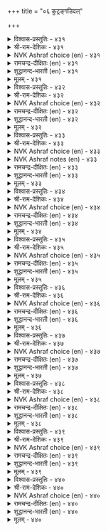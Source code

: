 +++
title = "०६ कुट्रङ्गडिदल्"

+++


<details><summary>विश्वास-प्रस्तुतिः - ४३१</summary>

सॆरुक्कुञ् जिनमुम् सिऱुमैयुम् इल्लार्  
पॆरुक्कम् पॆरुमिद नीर्त्तु।       ४३१
</details>

<details><summary>श्री-राम-देशिकः - ४३१</summary>

काममोहक्रोधलोभमदमात्सर्यसंज्ञकैः ।  
दोषैः षड्भ्ः विहीनस्य सम्पत् श्लाघ्या स्थिरा भवेत् ॥ ४३१॥
</details>

<details><summary>NVK Ashraf choice (en) - ४३१</summary>

०४३१
Freedom from arrogance, anger and meanness
Spells dignity in greatness.
(S.M. Diaz)
</details>

<details><summary>रामचन्द्र-दीक्षितः (en) - ४३१</summary>

431\. Exalted is the wealth that is free from pride, wrath and lust.  
</details>

<details><summary>शुद्धानन्द-भारती (en) - ४३१</summary>

1\. செருக்குஞ் சினமும் சிறுமையும் இல்லார்  
பெருக்கம் பெருமித நீர்த்து.  
Plenty is their prosperity  
Who're free from wrath pride lust petty.        431  
</details>

<details><summary>मूलम् - ४३१</summary>

सॆरुक्कुञ् जिनमुम् सिऱुमैयुम् इल्लार्  
पॆरुक्कम् पॆरुमिद नीर्त्तु।       ४३१
</details>

<details><summary>विश्वास-प्रस्तुतिः - ४३२</summary>

इवऱलुम् माण्बिऱन्द मानमुम् माणा  
उवगैयुम् एदम् इऱैक्कु।       ४३२
</details>

<details><summary>श्री-राम-देशिकः - ४३२</summary>

दातव्येष्वप्रदानं च पूजनीयेष्वपूजनम् ।  
अस्थने हर्ष इत्येते राज्ञो दोषाः प्रकीर्तिताः ॥ ४३२॥
</details>

<details><summary>NVK Ashraf choice (en) - ४३२</summary>

०४३२
Miserliness, undignified pride and fraudulent indulgence
Are flaws in a king.
(W.H. Drew and J. Lazarus), (N.V.K. Ashraf)
</details>

<details><summary>रामचन्द्र-दीक्षितः (en) - ४३२</summary>

432\. Niggardliness, empty honour, blind favouritism, are all the faults of a King.  
</details>

<details><summary>शुद्धानन्द-भारती (en) - ४३२</summary>

2\. இவறலும் மாண்பிறந்த மானமும் மாணா  
உவகையும் ஏதம் இறைக்கு.  
Mean pride, low pleasure, avarice  
These add blemishes to a prince.        432  
</details>

<details><summary>मूलम् - ४३२</summary>

इवऱलुम् माण्बिऱन्द मानमुम् माणा  
उवगैयुम् एदम् इऱैक्कु।       ४३२
</details>

<details><summary>विश्वास-प्रस्तुतिः - ४३३</summary>

तिनैत्तुणैयाङ् गुट्रम् वरिनुम् पनैत्तुणैयाक्  
कॊळ्वर् पऴिनाणु वार्।       ४३३
</details>

<details><summary>श्री-राम-देशिकः - ४३३</summary>

स्वल्पे दोषोऽपि संप्राप्ते तं मत्वा सुमहत्तरम् ।  
महान्तो जागरूकाः स्युः जननिन्दाभयाकुला ॥ ४३३॥
</details>

<details><summary>NVK Ashraf choice (en) - ४३३</summary>

०४३३
To those ashamed of wrong doings,
Even millet of fault is as big as a palm-tree. *
(V. Ramasamy), (P.S. Sundaram)
</details>

<details><summary>NVK Ashraf notes (en) - ४३३</summary>

४३३. It is simply because, as Valluvar says in couplet ९६५, “Even a hill-like eminence can be brought low by deeds as small as a speck.” Also compare with couplets १०४ & १२८२ for the use of same similes “Millet” and “Palm tree”. “To the discerning even millet of aid is as big as a palm tree.” and “Where love is as large as a palm tree, even millet of sulk is misplaced”.
</details>

<details><summary>रामचन्द्र-दीक्षितः (en) - ४३३</summary>

433\. Even the slightest fault looms large in the eyes of those who dread dishonour.  
</details>

<details><summary>शुद्धानन्द-भारती (en) - ४३३</summary>

3\. தினைத்துணையாங் குற்றம் வரினும் பனைத்துணையாக்  
கொள்வர் பழிநாணு வார்.  
Though millet-small their faults might seem  
Men fearing disgrace, Palm-tall deem.        433  
</details>

<details><summary>मूलम् - ४३३</summary>

तिनैत्तुणैयाङ् गुट्रम् वरिनुम् पनैत्तुणैयाक्  
कॊळ्वर् पऴिनाणु वार्।       ४३३
</details>

<details><summary>विश्वास-प्रस्तुतिः - ४३४</summary>

कुट्रमे काक्क पॊरुळागक् कुट्रमे  
अट्रन् द्रूउम् पगै।       ४३४
</details>

<details><summary>श्री-राम-देशिकः - ४३४</summary>

दोषो एव जननां स्युः शत्रवो नाशकारकाः ।  
दोषातीतैर्जनैर्भाव्यं दोषाभावो गुणाः खलु ॥ ४३४॥
</details>

<details><summary>NVK Ashraf choice (en) - ४३४</summary>

०४३४
Guard against error as you would guard wealth,
For error is a foe that kills.
(P.S. Sundaram)
</details>

<details><summary>रामचन्द्र-दीक्षितः (en) - ४३४</summary>

434\. Guard against your error as you would your wealth. For error spells your ruin.  
</details>

<details><summary>शुद्धानन्द-भारती (en) - ४३४</summary>

4\. குற்றமே காக்க பொருளாகக் குற்றமே  
அற்றம் தரூஉம் பகை.  
Watch like treasure freedom from fault  
Our fatal foe is that default.        434  
</details>

<details><summary>मूलम् - ४३४</summary>

कुट्रमे काक्क पॊरुळागक् कुट्रमे  
अट्रन् द्रूउम् पगै।       ४३४
</details>

<details><summary>विश्वास-प्रस्तुतिः - ४३५</summary>

वरुमुन्नर्क् कावादान् वाऴ्क्कै ऎरिमुन्नर्  
वैत्तूऱु पोलक् कॆडुम्।       ४३५
</details>

<details><summary>श्री-राम-देशिकः - ४३५</summary>

आदावेव नरो दोषान् यः प्राप्तान् न निवारयेत् ।  
विनश्येत् जीवितं तस्य तृणं वह्निगतं यथा ॥ ४३५॥
</details>

<details><summary>NVK Ashraf choice (en) - ४३५</summary>

०४३५
A life that does not guard against faults
Would vanish like a heap of straw before fire. *
(P.S. Sundaram)
</details>

<details><summary>रामचन्द्र-दीक्षितः (en) - ४३५</summary>

435\. Like a piece of straw in a consuming flame, will be destroyed the life of one who does not guard against faults.  
</details>

<details><summary>शुद्धानन्द-भारती (en) - ४३५</summary>

5\. வருமுன்னர்க் காவாதான் வாழ்க்கை எரிமுன்னர்  
வைத்தூறு போலக் கெடும்.  
Who fails to guard himself from flaw  
Loses his life like flame-lit straw.        435  
</details>

<details><summary>मूलम् - ४३५</summary>

वरुमुन्नर्क् कावादान् वाऴ्क्कै ऎरिमुन्नर्  
वैत्तूऱु पोलक् कॆडुम्।       ४३५
</details>

<details><summary>विश्वास-प्रस्तुतिः - ४३६</summary>

तन्गुट्रम् नीक्किप् पिऱर्गुट्रङ् गाण्गिऱ्पिन्  
ऎन्गुट्र मागुम् इऱैक्कु?       ४३६
</details>

<details><summary>श्री-राम-देशिकः - ४३६</summary>

ज्ञात्वा स्वदोषान् तान् हित्वा परदोषनिवारणे ।  
यतमानो महीपालः कथं स्याद् दोषभाजनम् ॥ ४३६॥
</details>

<details><summary>NVK Ashraf choice (en) - ४३६</summary>

०४३६
How can a king be faulted who removes his own fault
Before seeing that of others? *
(P.S. Sundaram)
</details>

<details><summary>रामचन्द्र-दीक्षितः (en) - ४३६</summary>

436\. What fault will befall a King who is free from guilt and detects guilt in others?  
</details>

<details><summary>शुद्धानन्द-भारती (en) - ४३६</summary>

6\. தன்குற்றம் நீக்கிப் பிறர்குற்றம் காண்பிற்பின்  
என்குற்ற மாகும் இறைக்கு  
What fault can be the king's who cures  
First his faults, then scans others.        436  
</details>

<details><summary>मूलम् - ४३६</summary>

तन्गुट्रम् नीक्किप् पिऱर्गुट्रङ् गाण्गिऱ्पिन्  
ऎन्गुट्र मागुम् इऱैक्कु?       ४३६
</details>

<details><summary>विश्वास-प्रस्तुतिः - ४३७</summary>

सॆयऱ्पाल सॆय्या तिवऱियान् सॆल्वम्  
उयऱ्पाल तण्ड्रिक् कॆडुम्।       ४३७
</details>

<details><summary>श्री-राम-देशिकः - ४३७</summary>

अदत्वा धर्मकार्यार्थमभुत्तवा च स्वयं धनम् ।  
रक्षतो लोभिनो नश्येत् पुरुषार्थत्रयं वृथा ॥ ४३७॥
</details>

<details><summary>NVK Ashraf choice (en) - ४३७</summary>

०४३७
The miser's wealth, unspent on what should be spent,
Does not increase but cease. *
(P.S. Sundaram), (N.V.K. Ashraf)
</details>

<details><summary>रामचन्द्र-दीक्षितः (en) - ४३७</summary>

437\. The hoarded wealth of the miser who fails in his offices perishes.  
</details>

<details><summary>शुद्धानन्द-भारती (en) - ४३७</summary>

7\. செயற்பால செய்யா திவறியான் செல்வம்  
உயற்பால தன்றிக் கெடும்.  
That miser's wealth shall waste and end  
Who would not for a good cause spend.        437  
</details>

<details><summary>मूलम् - ४३७</summary>

सॆयऱ्पाल सॆय्या तिवऱियान् सॆल्वम्  
उयऱ्पाल तण्ड्रिक् कॆडुम्।       ४३७
</details>

<details><summary>विश्वास-प्रस्तुतिः - ४३८</summary>

पट्रुळ्ळम् ऎन्नुम् इवऱन्मै ऎट्रुळ्ळुम्  
ऎण्णप् पडुवदॊन् ऱण्ड्रु।       ४३८
</details>

<details><summary>श्री-राम-देशिकः - ४३८</summary>

दातव्येष्वप्रदानाख्यो यो दोषो लोभनामकः ।  
नायं साधारणे दोषः षड्दोषेष्वग्रणीः किल ॥ ४३८॥
</details>

<details><summary>NVK Ashraf choice (en) - ४३८</summary>

०४३८
That miserliness which clings to men
Is one thing that stands out among all sins.
(N.V.K. Ashraf)
</details>

<details><summary>रामचन्द्र-दीक्षितः (en) - ४३८</summary>

438\. A clutching greedy heart that knows no charity commits the greatest folly.  
</details>

<details><summary>शुद्धानन्द-भारती (en) - ४३८</summary>

8\. பற்றுள்ளம் என்னும் இவறன்மை எற்றுள்ளும்  
எண்ணப் படுவதொன் றன்று.  
The gripping greed of miser's heart  
Is more than fault the worst apart.        438  
</details>

<details><summary>मूलम् - ४३८</summary>

पट्रुळ्ळम् ऎन्नुम् इवऱन्मै ऎट्रुळ्ळुम्  
ऎण्णप् पडुवदॊन् ऱण्ड्रु।       ४३८
</details>

<details><summary>विश्वास-प्रस्तुतिः - ४३९</summary>

वियवऱ्क ऎञ्ञाण्ड्रुम् तन्नै नयवऱ्क  
नण्ड्रि पयवा विनै।       ४३९
</details>

<details><summary>श्री-राम-देशिकः - ४३९</summary>

आत्मश्लाघापरो न स्यात् कारणे सत्यपि स्वयम् ।  
निष्फलानि च कार्याणि मनसाऽपि न संस्मरेत् ॥ ४३९॥
</details>

<details><summary>NVK Ashraf choice (en) - ४३९</summary>

०४३९
Never flatter yourself,
Nor delight in deeds that bring no good. *
(P.S. Sundaram)
</details>

<details><summary>रामचन्द्र-दीक्षितः (en) - ४३९</summary>

439\. Let not conceit enter your heart at any time of your life; do not run after trifles.  
</details>

<details><summary>शुद्धानन्द-भारती (en) - ४३९</summary>

9\. வியவற்க எஞ்ஞான்றும் தன்னை நயவற்க  
நன்றி பயவா வினை.  
Never boast yourself in any mood  
Nor do a deed that does no good.        439  
</details>

<details><summary>मूलम् - ४३९</summary>

वियवऱ्क ऎञ्ञाण्ड्रुम् तन्नै नयवऱ्क  
नण्ड्रि पयवा विनै।       ४३९
</details>

<details><summary>विश्वास-प्रस्तुतिः - ४४०</summary>

कादल कादल् अऱियामै उय्क्किऱ्पिन्  
एदिल एदिलार् नूल्।       ४४०
</details>

<details><summary>श्री-राम-देशिकः - ४४०</summary>

यदवाप्तुं वृणीषे त्वं एकान्ते भज भुङ्क्ष्व तत् ।  
नो चेत् त्वदीयलक्ष्यस्य विघ्नं कुर्युर्विरोधिनः ॥ ४४०॥
</details>

<details><summary>NVK Ashraf choice (en) - ४४०</summary>

०४४०
Keep your delights in pleasures unknown
To keep the designs of your foes at bay.
(N.V.K. Ashraf)
</details>

<details><summary>रामचन्द्र-दीक्षितः (en) - ४४०</summary>

440\. Of what avail are the designs of the foe, if one does not betray one’s secrets?  
</details>

<details><summary>शुद्धानन्द-भारती (en) - ४४०</summary>

10\. காதல காதல் அறியாமை உய்க்கிற்பின்  
ஏதில ஏதிலார் நூல்.  
All designs of the foes shall fail  
If one his wishes guards in veil.        440  
</details>

<details><summary>मूलम् - ४४०</summary>

कादल कादल् अऱियामै उय्क्किऱ्पिन्  
एदिल एदिलार् नूल्।       ४४०
</details>
